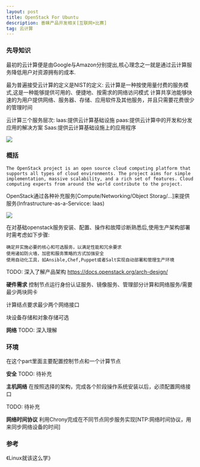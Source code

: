 ```yaml
---
layout: post
title: OpenStack For Ubuntu
description: 善睐产品开发相关[互联网+比赛]
tag: 云计算
---
```


### 先导知识

最初的云计算便是由Google与Amazon分别提出,核心理念之一就是通过云计算服务降低用户对资源拥有的成本.

最为普遍接受云计算的定义是NIST的定义:
    云计算是一种按使用量付费的服务模式,这是一种能够提供可用的、便捷地、按需求的网络访问模式
    计算共享池能够快速的为用户提供网络、服务器、存储、应用软件及其他服务，并且只需要花费很少的管理时间

云计算三个服务层次:
    laas:提供云计算基础设施
    paas:提供云计算中的开发和分发应用的解决方案
    Saas:提供云计算基础设施上的应用程序

![](/images/post_image/云计算服务类型.png)

### 概括

    The OpenStack project is an open source cloud computing platform that supports all types of cloud environments. The project aims for simple implementation, massive scalability, and a rich set of features. Cloud computing experts from around the world contribute to the project.

OpenStack通过各种补充服务[Compute/Networking/Object Storag/...]来提供服务(Infrastructure-as-a-Servicce: laas)

![](/images/post_image/openstack服务类型.png)

在对基础openstack服务安装、配置、操作和故障诊断熟悉后,使用生产架构部署时需考虑如下步骤:

    确定并实施必要的核心和可选服务，以满足性能和冗余要求
    使用诸如防火墙，加密和服务策略的方式加强安全
    使用自动化工具，如Ansible,Chef,Puppet或者Salt实现自动部署和管理生产环境

TODO: 深入了解产品架构 <https://docs.openstack.org/arch-design/>

**硬件需求**
控制节点运行身份认证服务、镜像服务、管理部分计算和网络服务/需要最少两块网卡

计算结点要求最少两个网络接口

块设备存储和对象存储可选

**网络**
TODO: 深入理解

### 环境
在这个part里面主要配置控制节点和一个计算节点

**安全**
TODO: 待补充

**主机网络**
在按照选择的架构，完成各个阶段操作系统安装以后，必须配置网络接口

TODO: 待补充

**网络时间协议**
利用Chrony完成在不同节点同步服务实现[NTP:网络时间协议，用来同步网络设备的时间]


### 参考

《Linux就该这么学》

